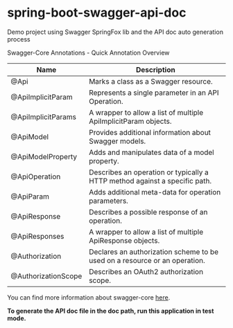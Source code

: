 # spring-boot-swagger-api-doc

Demo project using Swagger SpringFox lib and the API doc auto generation process

Swagger-Core Annotations - Quick Annotation Overview

| Name                | Description                                                                |
| ------------------- | -------------------------------------------------------------------------- |
| @Api                | Marks a class as a Swagger resource.                                       |
| @ApiImplicitParam   | Represents a single parameter in an API Operation.                         |
| @ApiImplicitParams  | A wrapper to allow a list of multiple ApiImplicitParam objects.            |
| @ApiModel           | Provides additional information about Swagger models.                      |
| @ApiModelProperty   | Adds and manipulates data of a model property.                             |
| @ApiOperation       | Describes an operation or typically a HTTP method against a specific path. |
| @ApiParam           | Adds additional meta-data for operation parameters.                        |
| @ApiResponse        | Describes a possible response of an operation.                             |
| @ApiResponses       | A wrapper to allow a list of multiple ApiResponse objects.                 |
| @Authorization      | Declares an authorization scheme to be used on a resource or an operation. |
| @AuthorizationScope | Describes an OAuth2 authorization scope.                                   |

You can find more information about swagger-core [here](https://github.com/swagger-api/swagger-core/wiki/annotations).


**To generate the API doc file in the doc path, run this application in test mode.**
